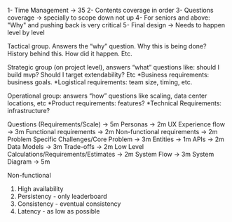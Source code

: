 1- Time Management -> 35
2- Contents coverage in order
3- Questions coverage -> specially to scope down not up
4- For seniors and above: "Why" and pushing back is very critical
5- Final design -> Needs to happen level by level



Tactical group. Answers the “why” question.
Why this is being done? History behind this. How did it happen. Etc.

Strategic group (on project level), answers “what” questions like: should I build mvp? Should I target extendability? Etc
*Business requirements: business goals.
*Logistical requirements: team size, timing, etc.

Operational group: answers “how” questions like scaling, data center locations, etc
*Product requirements: features?
*Technical Requirements: infrastructure?


Questions (Requirements/Scale) -> 5m
Personas -> 2m
UX Experience flow -> 3m
Functional requirements -> 2m
Non-functional requirements -> 2m
Problem Specific Challenges/Core Problem -> 3m
Entities -> 1m
  APIs -> 2m
  Data Models -> 3m
Trade-offs -> 2m
Low Level Calculations/Requirements/Estimates -> 2m
System Flow -> 3m
System Diagram -> 5m


Non-functional
1) High availability
2) Persistency - only leaderboard
3) Consistency - eventual consistency
4) Latency - as low as possible


